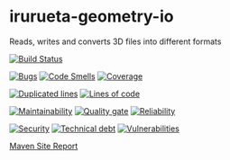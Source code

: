 # irurueta-geometry-io
Reads, writes and converts 3D files into different formats

[![Build Status](https://travis-ci.org/albertoirurueta/irurueta-geometry-io.svg?branch=master)](https://travis-ci.org/albertoirurueta/irurueta-geometry-io)


[![Bugs](https://sonarcloud.io/api/project_badges/measure?project=albertoirurueta_irurueta-geometry-io&metric=bugs)](https://sonarcloud.io/dashboard?id=albertoirurueta_irurueta-geometry-io)
[![Code Smells](https://sonarcloud.io/api/project_badges/measure?project=albertoirurueta_irurueta-geometry-io&metric=code_smells)](https://sonarcloud.io/dashboard?id=albertoirurueta_irurueta-geometry-io)
[![Coverage](https://sonarcloud.io/api/project_badges/measure?project=albertoirurueta_irurueta-geometry-io&metric=coverage)](https://sonarcloud.io/dashboard?id=albertoirurueta_irurueta-geometry-io)

[![Duplicated lines](https://sonarcloud.io/api/project_badges/measure?project=albertoirurueta_irurueta-geometry-io&metric=duplicated_lines_density)](https://sonarcloud.io/dashboard?id=albertoirurueta_irurueta-geometry-io)
[![Lines of code](https://sonarcloud.io/api/project_badges/measure?project=albertoirurueta_irurueta-geometry-io&metric=ncloc)](https://sonarcloud.io/dashboard?id=albertoirurueta_irurueta-geometry-io)

[![Maintainability](https://sonarcloud.io/api/project_badges/measure?project=albertoirurueta_irurueta-geometry-io&metric=sqale_rating)](https://sonarcloud.io/dashboard?id=albertoirurueta_irurueta-geometry-io)
[![Quality gate](https://sonarcloud.io/api/project_badges/measure?project=albertoirurueta_irurueta-geometry-io&metric=alert_status)](https://sonarcloud.io/dashboard?id=albertoirurueta_irurueta-geometry-io)
[![Reliability](https://sonarcloud.io/api/project_badges/measure?project=albertoirurueta_irurueta-geometry-io&metric=reliability_rating)](https://sonarcloud.io/dashboard?id=albertoirurueta_irurueta-geometry-io)

[![Security](https://sonarcloud.io/api/project_badges/measure?project=albertoirurueta_irurueta-geometry-io&metric=security_rating)](https://sonarcloud.io/dashboard?id=albertoirurueta_irurueta-geometry-io)
[![Technical debt](https://sonarcloud.io/api/project_badges/measure?project=albertoirurueta_irurueta-geometry-io&metric=sqale_index)](https://sonarcloud.io/dashboard?id=albertoirurueta_irurueta-geometry-io)
[![Vulnerabilities](https://sonarcloud.io/api/project_badges/measure?project=albertoirurueta_irurueta-geometry-io&metric=vulnerabilities)](https://sonarcloud.io/dashboard?id=albertoirurueta_irurueta-geometry-io)

[Maven Site Report](http://albertoirurueta.github.io/irurueta-geometry-io)
